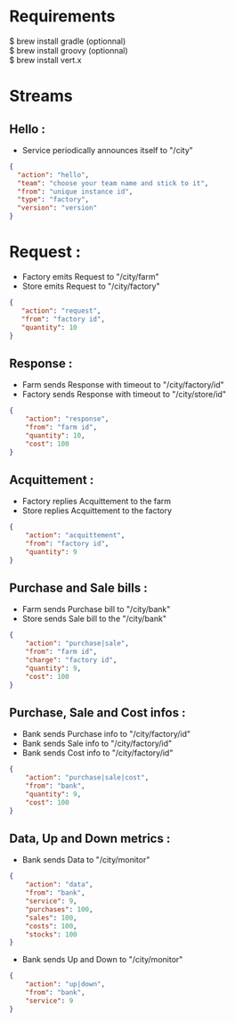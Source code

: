 # Requirements

$ brew install gradle (optionnal)  
$ brew install groovy (optionnal)  
$ brew install vert.x  

# Streams

## Hello :

* Service periodically announces itself to "/city"

```json
{
  "action": "hello",
  "team": "choose your team name and stick to it",
  "from": "unique instance id",
  "type": "factory",
  "version": "version"
}
```

# Request :

* Factory emits Request to "/city/farm"
* Store emits Request to "/city/factory"

```json
{
   "action": "request",
   "from": "factory id",
   "quantity": 10
}
```

## Response :

* Farm sends Response with timeout to "/city/factory/id"
* Factory sends Response with timeout to "/city/store/id"

```json
{
    "action": "response",
    "from": "farm id",
    "quantity": 10,
    "cost": 100
}
``` 

## Acquittement :

* Factory replies Acquittement to the farm
* Store replies Acquittement to the factory



```json
{
    "action": "acquittement",
    "from": "factory id",
    "quantity": 9
}
``` 

## Purchase and Sale bills :

* Farm sends Purchase bill to "/city/bank"
* Store sends Sale bill to the "/city/bank"


```json
{
    "action": "purchase|sale",
    "from": "farm id",
    "charge": "factory id",
    "quantity": 9,
    "cost": 100
}
```

## Purchase, Sale and Cost infos :

* Bank sends Purchase info to "/city/factory/id"
* Bank sends Sale info to "/city/factory/id"
* Bank sends Cost info to "/city/factory/id"


```json
{
    "action": "purchase|sale|cost",
    "from": "bank",
    "quantity": 9,
    "cost": 100
}
```

## Data, Up and Down metrics :

* Bank sends Data to "/city/monitor"

```json
{
    "action": "data",
    "from": "bank",
    "service": 9,
    "purchases": 100,
    "sales": 100,
    "costs": 100,
    "stocks": 100
}
```

* Bank sends Up and Down to "/city/monitor"

```json
{
    "action": "up|down",
    "from": "bank",
    "service": 9
}
```
